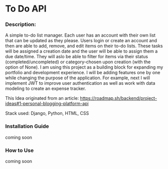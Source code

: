 # To Do API

### Description:
A simple to-do list manager. Each user has an account with their own list that can be updated as they please. Users login or create an account and then are able to add, remove, and edit items on their to-do lists. These tasks will be assigned a creation date and the user will be able to assign them a due date/time. They will aslo be able to filter for items via their status (completed/uncompleted) or category-chosen upon creation (with the option of None). I am using this project as a building block for expanding my portfolio and development experience. I will be adding features one by one while changing the purpose of the application. For example, next I will implement JWT to improve user authentication as well as work with data modeling to create an expense tracker. 

This Idea originated from an article: https://roadmap.sh/backend/project-ideas#1-personal-blogging-platform-api

Stack used: Django, Python, HTML, CSS

### Installation Guide

coming soon

### How to Use

coming soon
